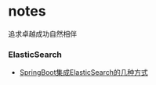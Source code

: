 # notes
追求卓越成功自然相伴

### ElasticSearch
  * [SpringBoot集成ElasticSearch的几种方式](http://blog.csdn.net/guodongxiaren)  
